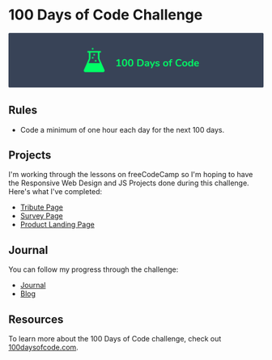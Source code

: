 # 100 Days of Code Challenge

![logo](logo.png)

## Rules

* Code a minimum of one hour each day for the next 100 days.

## Projects
I'm working through the lessons on freeCodeCamp so I'm hoping to have the Responsive Web Design and JS Projects done during this challenge. 
Here's what I've completed: 

* [Tribute Page](https://codepen.io/aprilblossoms/full/KKgZzNN)
* [Survey Page](https://codepen.io/aprilblossoms/full/BaLORmw)
* [Product Landing Page](https://codepen.io/aprilblossoms/full/oNzQxON)

## Journal

You can follow my progress through the challenge: 

* [Journal](https://github.com/AprilBlossoms/100-Days/blob/master/journal/round-1-log.md)
* [Blog](https://aprilmayblossoms.tumblr.com/100Days)

## Resources

To learn more about the 100 Days of Code challenge, check out [100daysofcode.com](https://www.100daysofcode.com).
